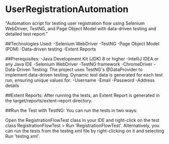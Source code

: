 # UserRegistrationAutomation
"Automation script for testing user registration flow using Selenium WebDriver, TestNG, and Page Object Model with data-driven testing and detailed test report."

##Technologies Used:
-Selenium WebDriver
-TestNG
-Page Object Model (POM)
-Data-driven testing
-Extent Reports


##Prerequisites:
-Java Development Kit (JDK) 8 or higher
-IntelliJ IDEA or any Java IDE
-Selenium WebDriver
-TestNG framework
-ChromeDriver
-Data-Driven Testing:
The project uses TestNG's @DataProvider to implement data-driven testing. Dynamic test data is generated for each test run, ensuring unique values for:
-Username
-Email
-Password
-Address details


##Extent Reports:
After running the tests, an Extent Report is generated in the target/reports/extent-report directory.

##Run the Test with TestNG:
You can run the tests in two ways:

Open the RegistrationFlowTest class in your IDE and right-click on the test class RegistrationFlowTest > Run 'RegistrationFlowTest'.
Alternatively, you can run the tests from the testng.xml file by right-clicking on it and selecting Run 'testng.xml'.
